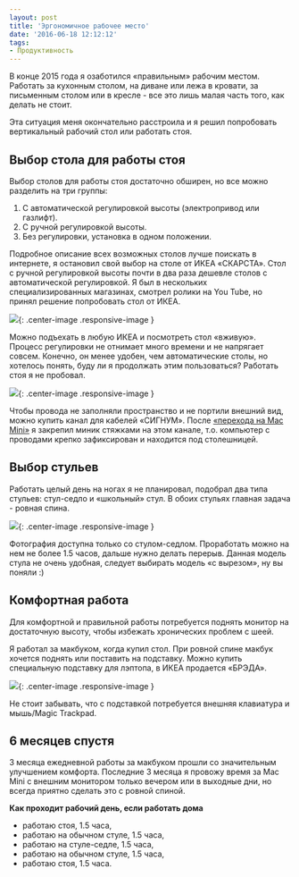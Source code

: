 ```yaml
---
layout: post
title: 'Эргономичное рабочее место'
date: '2016-06-18 12:12:12'
tags:
- Продуктивность
---
```


В конце 2015 года я озаботился «правильным» рабочим местом. Работать за кухонным столом, на диване или лежа в кровати, за письменным столом или в кресле - все это лишь малая часть того, как делать не стоит. 

Эта ситуация меня окончательно расстроила и я решил попробовать вертикальный рабочий стол или работать стоя. 

## Выбор стола для работы стоя
Выбор столов для работы стоя достаточно обширен, но все можно разделить на три группы:  
1. С автоматической регулировкой высоты (электропривод или газлифт).  
2. С ручной регулировкой высоты.  
3. Без регулировки, установка в одном положении.  

Подробное описание всех возможных столов лучше поискать в интернете,  я остановил свой выбор на столе от ИКЕА «СКАРСТА».  Стол с ручной регулировкой высоты почти в два раза дешевле столов с автоматической регулировкой. Я был в нескольких специализированных магазинах, смотрел ролики на You Tube, но принял решение попробовать стол от ИКЕА. 

![](http://pavel.miroshnichen.co/images/2016/06/IMG_0245.JPG){: .center-image .responsive-image }

Можно подъехать в любую ИКЕА и посмотреть стол «вживую». Процесс регулировки не отнимает много времени и не напрягает совсем. Конечно, он менее удобен, чем автоматические столы, но хотелось понять, буду ли я продолжать этим пользоваться? Работать стоя я не пробовал.   

![](http://pavel.miroshnichen.co/images/2016/06/IMG_0249.jpg){: .center-image .responsive-image }

Чтобы провода не заполняли пространство и не портили внешний вид, можно купить канал для кабелей «СИГНУМ». После [«перехода на Mac Mini»](http://pavel.miroshnichen.co/2016/06/17/desktop-first/) я закрепил миник стяжками на этом канале, т.о. компьютер с проводами крепко зафиксирован и находится под столешницей.


## Выбор стульев
Работать целый день на ногах я не планировал, подобрал два типа стульев: стул-седло и «школьный» стул. В обоих стульях главная задача - ровная спина.

![](http://pavel.miroshnichen.co/images/2016/06/IMG_0246.JPG){: .center-image .responsive-image }

Фотография доступна только со стулом-седлом. Проработать можно на нем не более 1.5 часов, дальше нужно делать перерыв. Данная модель стула не очень удобная, следует выбирать модель «с вырезом», ну вы поняли :)


## Комфортная работа
Для комфортной и правильной работы потребуется поднять монитор на достаточную высоту, чтобы избежать хронических проблем с шеей. 

Я работал за макбуком, когда купил стол. При ровной спине макбук хочется поднять или поставить на подставку. Можно купить специальную подставку для лэптопа, в ИКЕА продается «БРЭДА». 

![](http://pavel.miroshnichen.co/images/2016/06/IMG_0247.JPG){: .center-image .responsive-image }

Не стоит забывать, что с подставкой потребуется внешняя клавиатура и мышь/Magic Trackpad. 

## 6 месяцев спустя
3 месяца ежедневной работы за макбуком прошли со значительным улучшением комфорта. Последние 3 месяца я провожу время за Mac Mini  с внешним монитором только вечером или в выходные дни, но всегда приятно сделать это с ровной спиной.

**Как проходит рабочий день, если работать дома**  
- работаю стоя, 1.5 часа,  
- работаю на обычном стуле, 1.5 часа,  
- работаю на стуле-седле, 1.5 часа,  
- работаю на обычном стуле, 1.5 часа,  
- работаю стоя, 1.5 часа.  

